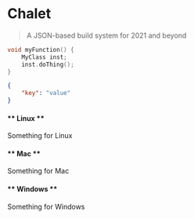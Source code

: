# Chalet

> A JSON-based build system for 2021 and beyond

```cpp
void myFunction() {
	MyClass inst;
	inst.doThing();
}
```

```json
{
	"key": "value"
}
```

<!-- tabs:start -->

#### ** Linux **

Something for Linux

#### ** Mac **

Something for Mac

#### ** Windows **

Something for Windows

<!-- tabs:end -->